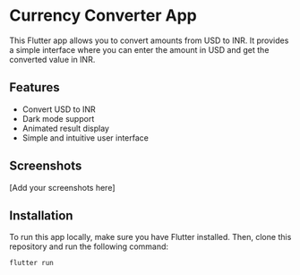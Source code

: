 # Currency Converter App

This Flutter app allows you to convert amounts from USD to INR. It provides a simple interface where you can enter the amount in USD and get the converted value in INR.

## Features

- Convert USD to INR
- Dark mode support
- Animated result display
- Simple and intuitive user interface

## Screenshots

[Add your screenshots here]

## Installation

To run this app locally, make sure you have Flutter installed. Then, clone this repository and run the following command:

```bash
flutter run
